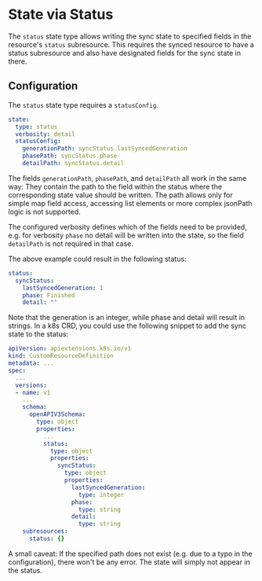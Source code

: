 # State via Status

The `status` state type allows writing the sync state to specified fields in the resource's `status` subresource. This requires the synced resource to have a status subresource and also have designated fields for the sync state in there.

## Configuration

The `status` state type requires a `statusConfig`.

```yaml
state:
  type: status
  verbosity: detail
  statusConfig:
    generationPath: syncStatus.lastSyncedGeneration
    phasePath: syncStatus.phase
    detailPath: syncStatus.detail
```

The fields `generationPath`, `phasePath`, and `detailPath` all work in the same way: They contain the path to the field within the status where the corresponding state value should be written. The path allows only for simple map field access, accessing list elements or more complex jsonPath logic is not supported.

The configured verbosity defines which of the fields need to be provided, e.g. for verbosity `phase` no detail will be written into the state, so the field `detailPath` is not required in that case.

The above example could result in the following status:
```yaml
status:
  syncStatus:
    lastSyncedGeneration: 1
    phase: Finished
    detail: ""
```

Note that the generation is an integer, while phase and detail will result in strings. In a k8s CRD, you could use the following snippet to add the sync state to the status:
```yaml
apiVersion: apiextensions.k8s.io/v1
kind: CustomResourceDefinition
metadata: ...
spec:
  ...
  versions:
  - name: v1
    ...
    schema:
      openAPIV3Schema:
        type: object
        properties:
          ...
          status:
            type: object
            properties:
              syncStatus:
                type: object
                properties:
                  lastSyncedGeneration:
                    type: integer
                  phase:
                    type: string
                  detail:
                    type: string
    subresources:
      status: {}
```

A small caveat: If the specified path does not exist (e.g. due to a typo in the configuration), there won't be any error. The state will simply not appear in the status.

